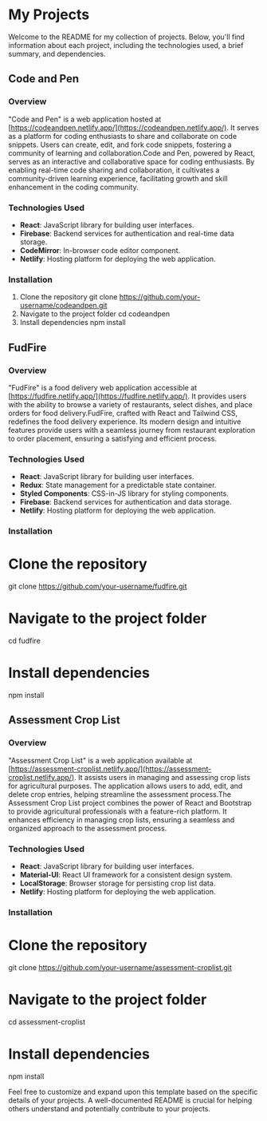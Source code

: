 # My Projects

Welcome to the README for my collection of projects. Below, you'll find information about each project, including the technologies used, a brief summary, and dependencies.

## Code and Pen

### Overview

"Code and Pen" is a web application hosted at [https://codeandpen.netlify.app/](https://codeandpen.netlify.app/). It serves as a platform for coding enthusiasts to share and collaborate on code snippets. Users can create, edit, and fork code snippets, fostering a community of learning and collaboration.Code and Pen, powered by React, serves as an interactive and collaborative space for coding enthusiasts. By enabling real-time code sharing and collaboration, it cultivates a community-driven learning experience, facilitating growth and skill enhancement in the coding community.

### Technologies Used

- **React**: JavaScript library for building user interfaces.
- **Firebase**: Backend services for authentication and real-time data storage.
- **CodeMirror**: In-browser code editor component.
- **Netlify**: Hosting platform for deploying the web application.


### Installation
1. Clone the repository
git clone https://github.com/your-username/codeandpen.git
2. Navigate to the project folder
cd codeandpen
3. Install dependencies
npm install




## FudFire

### Overview

"FudFire" is a food delivery web application accessible at [https://fudfire.netlify.app/](https://fudfire.netlify.app/). It provides users with the ability to browse a variety of restaurants, select dishes, and place orders for food delivery.FudFire, crafted with React and Tailwind CSS, redefines the food delivery experience. Its modern design and intuitive features provide users with a seamless journey from restaurant exploration to order placement, ensuring a satisfying and efficient process.

### Technologies Used

- **React**: JavaScript library for building user interfaces.
- **Redux**: State management for a predictable state container.
- **Styled Components**: CSS-in-JS library for styling components.
- **Firebase**: Backend services for authentication and data storage.
- **Netlify**: Hosting platform for deploying the web application.


### Installation
  # Clone the repository
 git clone https://github.com/your-username/fudfire.git

# Navigate to the project folder
cd fudfire

# Install dependencies
npm install




## Assessment Crop List

### Overview

"Assessment Crop List" is a web application available at [https://assessment-croplist.netlify.app/](https://assessment-croplist.netlify.app/). It assists users in managing and assessing crop lists for agricultural purposes. The application allows users to add, edit, and delete crop entries, helping streamline the assessment process.The Assessment Crop List project combines the power of React and Bootstrap to provide agricultural professionals with a feature-rich platform. It enhances efficiency in managing crop lists, ensuring a seamless and organized approach to the assessment process.

### Technologies Used

- **React**: JavaScript library for building user interfaces.
- **Material-UI**: React UI framework for a consistent design system.
- **LocalStorage**: Browser storage for persisting crop list data.
- **Netlify**: Hosting platform for deploying the web application.

### Installation

# Clone the repository
git clone https://github.com/your-username/assessment-croplist.git

# Navigate to the project folder
cd assessment-croplist

# Install dependencies
npm install




Feel free to customize and expand upon this template based on the specific details of your projects. A well-documented README is crucial for helping others understand and potentially contribute to your projects.

